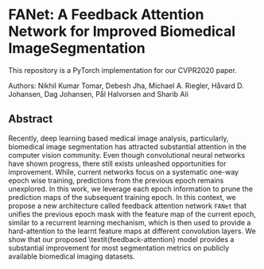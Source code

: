 # FANet: A Feedback Attention Network for Improved Biomedical ImageSegmentation
This repository is a PyTorch implementation for our CVPR2020 paper.

Authors: Nikhil Kumar Tomar, Debesh Jha, Michael A. Riegler, Håvard D. Johansen, Dag Johansen,  Pål Halvorsen and  Sharib Ali



## Abstract
Recently, deep learning based medical image analysis, particularly, biomedical image segmentation has attracted substantial attention in the computer vision community. Even though convolutional neural networks have shown progress, there still exists unleashed opportunities for improvement. While, current networks focus on a systematic one-way epoch wise training, predictions from the previous epoch remains unexplored. In this work, we leverage each epoch information to prune the prediction maps of the subsequent training epoch. In this context, we propose a new architecture called feedback attention network `FANet` that unifies the previous epoch mask with the feature map of the current epoch, similar to a recurrent learning mechanism, which is then used to provide a hard-attention to the learnt feature maps at different convolution layers. We show that our proposed \textit{feedback-attention} model provides a substantial improvement for most segmentation metrics on publicly available biomedical imaging datasets. 
